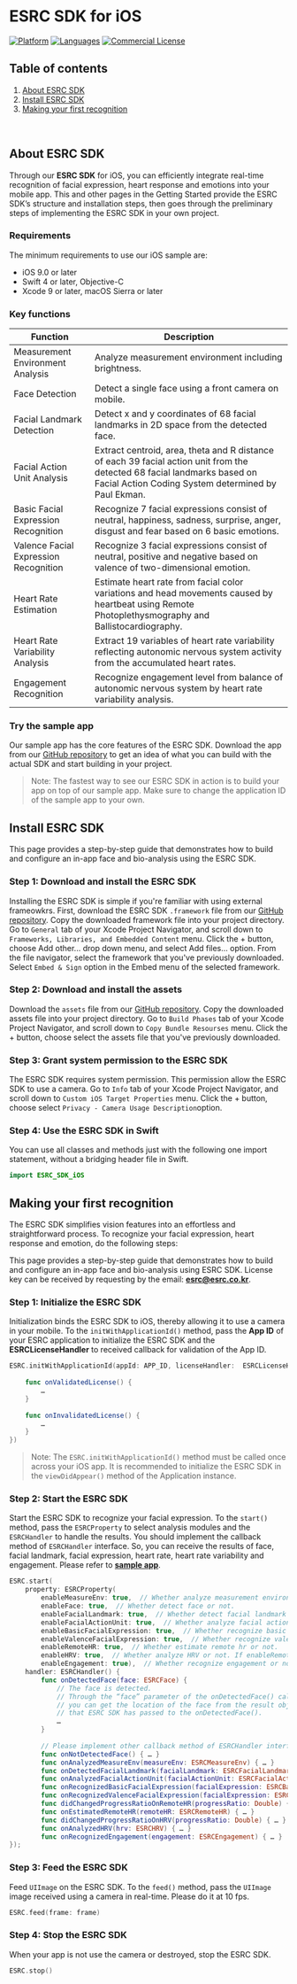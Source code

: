 # ESRC SDK for iOS

[![Platform](https://img.shields.io/badge/platform-iOS-orange.svg)](https://github.com/esrc-official/ESRC-SDK-iOS)
[![Languages](https://img.shields.io/badge/language-Objective--C%20%7C%20Swift-orange.svg)](https://github.com/esrc-official/ESRC-SDK-iOS)
[![Commercial License](https://img.shields.io/badge/License-Commercial-brightgreen.svg)](https://github.com/esrc-official/ESRC-SDK-iOS/blob/master/LICENSE.md)

## Table of contents

  1. [About ESRC SDK](#about-esrc-sdk)
  1. [Install ESRC SDK](#install-esrc-sdk)
  1. [Making your first recognition](#making-your-first-recognition)

<br />

## About ESRC SDK

Through our **ESRC SDK** for iOS, you can efficiently integrate real-time recognition of facial expression, heart response and emotions into your mobile app. This and other pages in the Getting Started provide the ESRC SDK’s structure and installation steps, then goes through the preliminary steps of implementing the ESRC SDK in your own project.

### Requirements

The minimum requirements to use our iOS sample are:

- iOS 9.0 or later <br />
- Swift 4 or later, Objective-C <br />
- Xcode 9 or later, macOS Sierra or later <br />

### Key functions

|Function|Description|
|---|---|
|Measurement Environment Analysis| Analyze measurement environment including brightness. |
|Face Detection| Detect a single face using a front camera on mobile. |
|Facial Landmark Detection| Detect x and y coordinates of 68 facial landmarks in 2D space from the detected face. |
|Facial Action Unit Analysis| Extract centroid, area, theta and R distance of each 39 facial action unit from the detected 68 facial landmarks based on Facial Action Coding System determined by Paul Ekman. |
|Basic Facial Expression Recognition| Recognize 7 facial expressions consist of neutral, happiness, sadness, surprise, anger, disgust and fear based on 6 basic emotions. |
|Valence Facial Expression Recognition| Recognize 3 facial expressions consist of neutral, positive and negative based on valence of two-dimensional emotion. |
|Heart Rate Estimation| Estimate heart rate from facial color variations and head movements caused by heartbeat using Remote Photoplethysmography and Ballistocardiography. |
|Heart Rate Variability Analysis| Extract 19 variables of heart rate variability reflecting autonomic nervous system activity from the accumulated heart rates. |
|Engagement Recognition| Recognize engagement level from balance of autonomic nervous system by heart rate variability analysis. |

### Try the sample app

Our sample app has the core features of the ESRC SDK. Download the app from our [GitHub repository](https://github.com/esrc-official/ESRC-iOS) to get an idea of what you can build with the actual SDK and start building in your project.

> Note: The fastest way to see our ESRC SDK in action is to build your app on top of our sample app. Make sure to change the application ID of the sample app to your own.


## Install ESRC SDK

This page provides a step-by-step guide that demonstrates how to build and configure an in-app face and bio-analysis using the ESRC SDK.

### Step 1: Download and install the ESRC SDK

Installing the ESRC SDK is simple if you're familiar with using external frameowkrs. First, download the ESRC SDK `.framework` file from our [GitHub repository](https://github.com/esrc-official/ESRC-SDK-iOS). Copy the downloaded framework file into your project directory. Go to `General` tab of your Xcode Project Navigator, and scroll down to `Frameworks, Libraries, and Embedded Content` menu. Click the + button, choose Add other... drop down menu, and select Add files... option. From the file navigator, select the framework that you've previously downloaded. Select `Embed & Sign` option in the Embed menu of the selected framework.

### Step 2: Download and install the assets

Download the `assets` file from our [GitHub repository](https://github.com/esrc-official/ESRC-SDK-iOS/tree/master/assets). Copy the downloaded assets file into your project directory. Go to `Build Phases` tab of your Xcode Project Navigator, and scroll down to `Copy Bundle Resourses` menu. Click the + button, choose select the assets file that you've previously downloaded. 

### Step 3: Grant system permission to the ESRC SDK

The ESRC SDK requires system permission. This permission allow the ESRC SDK to use a camera. Go to `Info` tab of your Xcode Project Navigator, and scroll down to `Custom iOS Target Properties` menu. Click the + button, choose select `Privacy - Camera Usage Description`option.  

### Step 4: Use the ESRC SDK in Swift

You can use all classes and methods just with the following one import statement, without a bridging header file in Swift.

```swift
import ESRC_SDK_iOS
```

## Making your first recognition

The ESRC SDK simplifies vision features into an effortless and straightforward process. To recognize your facial expression, heart response and emotion, do the following steps:

This page provides a step-by-step guide that demonstrates how to build and configure an in-app face and bio-analysis using ESRC SDK. License key can be received by requesting by the email: **esrc@esrc.co.kr**.

### Step 1: Initialize the ESRC SDK

Initialization binds the ESRC SDK to iOS, thereby allowing it to use a camera in your mobile. To the `initWithApplicationId()` method, pass the **App ID** of your ESRC application to initialize the ESRC SDK and the **ESRCLicenseHandler** to received callback for validation of the App ID.

```swift
ESRC.initWithApplicationId(appId: APP_ID, licenseHandler:  ESRCLicenseHandler() {
    
    func onValidatedLicense() {
        …
    }
    
    func onInvalidatedLicense() {
        …
    }
})
```

> Note: The `ESRC.initWithApplicationId()` method must be called once across your iOS app. It is recommended to initialize the ESRC SDK in the `viewDidAppear()` method of the Application instance.

### Step 2: Start the ESRC SDK

Start the ESRC SDK to recognize your facial expression. To the `start()` method, pass the `ESRCProperty` to select analysis modules and the `ESRCHandler` to handle the results. You should implement the callback method of `ESRCHandler` interface. So, you can receive the results of face, facial landmark, facial expression, heart rate, heart rate variability and engagement. Please refer to **[sample app](https://github.com/esrc-official/ESRC-iOS)**.

```swift
ESRC.start(
    property: ESRCProperty(
        enableMeasureEnv: true,  // Whether analyze measurement environment or not.
        enableFace: true,  // Whether detect face or not.
        enableFacialLandmark: true,  // Whether detect facial landmark or not. If enableFace is false, it is also automatically set to false.
        enableFacialActionUnit: true,  // Whether analyze facial action unit or not. If enableFace or enableFacialLandmark is false, it is also automatically set to false.
        enableBasicFacialExpression: true,  // Whether recognize basic facial expression or not. If enableFace is false, it is also automatically set to false.
        enableValenceFacialExpression: true,  // Whether recognize valence facial expression or not. If enableFace is false, it is also automatically set to false.
        enableRemoteHR: true,  // Whether estimate remote hr or not.
        enableHRV: true,  // Whether analyze HRV or not. If enableRemoteHR is false, it is also automatically
        enableEngagement: true),  // Whether recognize engagement or not. If enableRemoteHR and enableHRV are false, it is also automatically set to false.        
    handler: ESRCHandler() {
        func onDetectedFace(face: ESRCFace) {
            // The face is detected.
            // Through the “face” parameter of the onDetectedFace() callback method,
            // you can get the location of the face from the result object
            // that ESRC SDK has passed to the onDetectedFace().
            …
        }
    
        // Please implement other callback method of ESRCHandler interface.
        func onNotDetectedFace() { … }
        func onAnalyzedMeasureEnv(measureEnv: ESRCMeasureEnv) { … }
        func onDetectedFacialLandmark(facialLandmark: ESRCFacialLandmark) { … }
        func onAnalyzedFacialActionUnit(facialActionUnit: ESRCFacialActionUnit) { … }
        func onRecognizedBasicFacialExpression(facialExpression: ESRCBasicFacialExpression) { … }
        func onRecognizedValenceFacialExpression(facialExpression: ESRCValenceFacialExpression) { … }
        func didChangedProgressRatioOnRemoteHR(progressRatio: Double) { … }
        func onEstimatedRemoteHR(remoteHR: ESRCRemoteHR) { … }
        func didChangedProgressRatioOnHRV(progressRatio: Double) { … }
        func onAnalyzedHRV(hrv: ESRCHRV) { … }
        func onRecognizedEngagement(engagement: ESRCEngagement) { … }
});
```

### Step 3: Feed the ESRC SDK

Feed `UIImage` on the ESRC SDK. To the `feed()` method, pass the `UIImage` image received using a camera in real-time. Please do it at 10 fps.

```swift
ESRC.feed(frame: frame)
```

### Step 4: Stop the ESRC SDK

When your app is not use the camera or destroyed, stop the ESRC SDK.

```swift
ESRC.stop()
```
